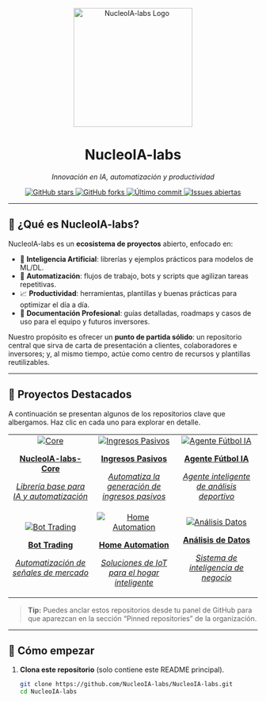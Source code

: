 
<p align="center">
  <img src="https://raw.githubusercontent.com/NucleoIA-labs/NucleoIA-labs/main/assets/logo-nucleoia.png" 
       alt="NucleoIA-labs Logo"  
       width="240" />
</p>

<h1 align="center">NucleoIA-labs</h1>
<p align="center"><em>Innovación en IA, automatización y productividad</em></p>

<div align="center">
  <!-- Badges de ejemplo: sustitúyelas con tus enlaces reales -->
  <a href="https://github.com/NucleoIA-labs/NucleoIA-labs/stargazers">
    <img src="https://img.shields.io/github/stars/NucleoIA-labs/NucleoIA-labs?style=social" 
         alt="GitHub stars" />
  </a>
  <a href="https://github.com/NucleoIA-labs/NucleoIA-labs/network/members">
    <img src="https://img.shields.io/github/forks/NucleoIA-labs/NucleoIA-labs?style=social" 
         alt="GitHub forks" />
  </a>
  <a href="https://github.com/NucleoIA-labs">
    <img src="https://img.shields.io/github/last-commit/NucleoIA-labs/NucleoIA-labs" 
         alt="Último commit" />
  </a>
  <a href="https://github.com/NucleoIA-labs/NucleoIA-labs/issues">
    <img src="https://img.shields.io/github/issues/NucleoIA-labs/NucleoIA-labs" 
         alt="Issues abiertas" />
  </a>
</div>

---

## 🌟 ¿Qué es NucleoIA-labs?

NucleoIA-labs es un **ecosistema de proyectos** abierto, enfocado en:

- 🧠 **Inteligencia Artificial**: librerías y ejemplos prácticos para modelos de ML/DL.  
- 🤖 **Automatización**: flujos de trabajo, bots y scripts que agilizan tareas repetitivas.  
- 📈 **Productividad**: herramientas, plantillas y buenas prácticas para optimizar el día a día.  
- 📝 **Documentación Profesional**: guías detalladas, roadmaps y casos de uso para el equipo y futuros inversores.

Nuestro propósito es ofrecer un **punto de partida sólido**: un repositorio central que sirva de carta de presentación a clientes, colaboradores e inversores; y, al mismo tiempo, actúe como centro de recursos y plantillas reutilizables.

---

## 🚀 Proyectos Destacados

A continuación se presentan algunos de los repositorios clave que albergamos. Haz clic en cada uno para explorar en detalle.

<div align="center">
  <table>
    <tr>
      <td align="center" width="160">
        <a href="https://github.com/NucleoIA-labs/NucleoIA-labs-Core">
          <img src="https://img.shields.io/badge/Core-Paquete%20Base-blue?logo=python" 
               alt="Core" />
          <p><strong>NucleoIA-labs-Core</strong></p>
          <p><em>Librería base para IA y automatización</em></p>
        </a>
      </td>
      <td align="center" width="160">
        <a href="https://github.com/NucleoIA-labs/ingresos-pasivos-automatizados">
          <img src="https://img.shields.io/badge/Ingresos%20Pasivos-Autom%C3%A1tico-green?logo=fastapi" 
               alt="Ingresos Pasivos" />
          <p><strong>Ingresos Pasivos</strong></p>
          <p><em>Automatiza la generación de ingresos pasivos</em></p>
        </a>
      </td>
      <td align="center" width="160">
        <a href="https://github.com/NucleoIA-labs/agente-futbol-ia">
          <img src="https://img.shields.io/badge/Agente%20Fútbol-IA-yellow?logo=pytorch" 
               alt="Agente Fútbol IA" />
          <p><strong>Agente Fútbol IA</strong></p>
          <p><em>Agente inteligente de análisis deportivo</em></p>
        </a>
      </td>
    </tr>
    <tr>
      <td align="center" width="160">
        <a href="https://github.com/NucleoIA-labs/bot-trading">
          <img src="https://img.shields.io/badge/Bot-Trading-red?logo=binance" 
               alt="Bot Trading" />
          <p><strong>Bot Trading</strong></p>
          <p><em>Automatización de señales de mercado</em></p>
        </a>
      </td>
      <td align="center" width="160">
        <a href="https://github.com/NucleoIA-labs/home-automation">
          <img src="https://img.shields.io/badge/Home%20Automation-IoT-purple?logo=homeassistant" 
               alt="Home Automation" />
          <p><strong>Home Automation</strong></p>
          <p><em>Soluciones de IoT para el hogar inteligente</em></p>
        </a>
      </td>
      <td align="center" width="160">
        <a href="https://github.com/NucleoIA-labs/datos-socios">
          <img src="https://img.shields.io/badge/An%C3%A1lisis%20Datos-R%20%2B%20Python-blue?logo=python" 
               alt="Análisis Datos" />
          <p><strong>Análisis de Datos</strong></p>
          <p><em>Sistema de inteligencia de negocio</em></p>
        </a>
      </td>
    </tr>
  </table>
</div>

> **Tip:** Puedes anclar estos repositorios desde tu panel de GitHub para que aparezcan en la sección “Pinned repositories” de la organización.

---

## 📖 Cómo empezar

1. **Clona este repositorio** (solo contiene este README principal).  
   ```bash
   git clone https://github.com/NucleoIA-labs/NucleoIA-labs.git
   cd NucleoIA-labs
